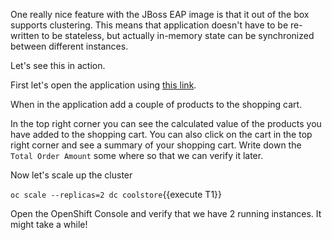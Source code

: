 One really nice feature with the JBoss EAP image is that it out of the box supports clustering. This means that application doesn't have to be re-written to be stateless, but actually in-memory state can be synchronized between different instances.

Let's see this in action.

First let's open the application using [this link](http://coolstore-coolstore-s2i.[[HOST_SUBDOMAIN]]-80-[[KATACODA_HOST]].environments.katacoda.com).

When in the application add a couple of products to the shopping cart.

In the top right corner you can see the calculated value of the products you have added to the shopping cart. You can also click on the cart in the top right corner and see a summary of your shopping cart. Write down the `Total Order Amount` some where so that we can verify it later.

Now let's scale up the cluster

``oc scale --replicas=2 dc coolstore``{{execute T1}}

Open the OpenShift Console and verify that we have 2 running instances. It might take a while!




